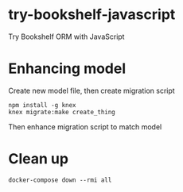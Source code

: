# try-bookshelf-javascript

Try Bookshelf ORM with JavaScript

# Enhancing model

Create new model file, then create migration script

    npm install -g knex
    knex migrate:make create_thing

Then enhance migration script to match model

# Clean up

    docker-compose down --rmi all

